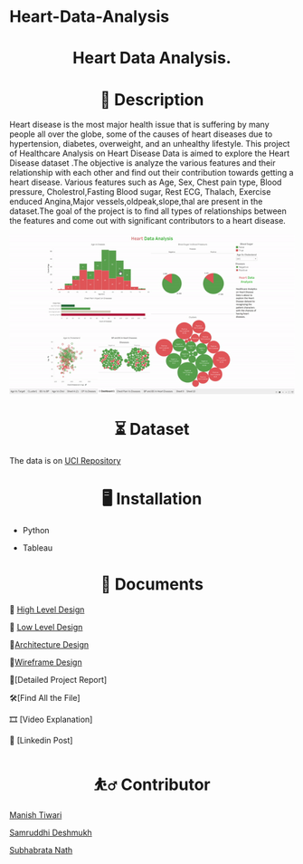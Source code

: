 # Heart-Data-Analysis
<h1 align="center">Heart Data Analysis.</h1>



<h1 align="center">📝 Description</h1>


Heart disease is the most major health issue that is suffering by many people all over the globe, 
some of the causes of heart diseases due to hypertension, diabetes, overweight, and an 
unhealthy lifestyle. This project of Healthcare Analysis on Heart Disease Data is aimed to explore 
the Heart Disease dataset .The objective is analyze the various features and their relationship 
with each other and find out their contribution towards getting a heart disease.
Various features such as Age, Sex, Chest pain type, Blood pressure, Cholestrol,Fasting Blood 
sugar, Rest ECG, Thalach, Exercise enduced Angina,Major vessels,oldpeak,slope,thal are 
present in the dataset.The goal of the project is to find all types of relationships between the 
features and come out with significant contributors to a heart disease.



![alt-text](https://github.com/subha996/Heart-Data-Analysis/blob/main/dashboard.gif)



<h1 align="center">⏳ Dataset</h1>

The data is on [UCI Repository](https://archive.ics.uci.edu/ml/datasets/heart+Disease)

<h1 align="center">🖥️ Installation</h1>

* Python

* Tableau


<h1 align="center">📜 Documents</h1>

📜 [High Level Design]()

📜 [Low Level Design]()

📜[Architecture Design]()

📜[Wireframe Design]()

📜[Detailed Project Report]

🛠[Find All the File]

🎞 [Video Explanation]

🎈 [Linkedin Post]




<h1 align="center">⛹️‍♂️ Contributor</h1>

[Manish Tiwari](https://www.linkedin.com/in/manishtiwarii/?miniProfileUrn=urn%3Ali%3Afs_miniProfile%3AACoAABceCrUBpfXSsxc2CoF8CYpdZjrLW3oL_pM)

[Samruddhi Deshmukh](https://www.linkedin.com/in/samruddhi-deshmukh-aa4a28136/)

[Subhabrata Nath](https://www.linkedin.com/in/subhabrata-nath-181375115/)
